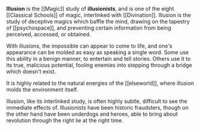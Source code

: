 **Illusion** is the [[Magic]] study of **illusionists**, and is one of the eight [[Classical Schools]] of magic, interlinked with [[Divination]]. Illusion is the study of deceptive magics which baffle the mind, drawing on the tapestry of [[psychospace]], and preventing certain information from being perceived, accessed, or obtained.

With illusions, the impossible can appear to come to life, and one's appearance can be molded as easy as speaking a single word. Some use this ability in a benign manner, to entertain and tell stories. Others use it to its true, malicious potential, fooling enemies into stepping through a bridge which doesn't exist. 

It is highly related to the natural energies of the [[elseworld]], where illusion molds the environment itself.

Illusion, like its interlinked study, is often highly subtle, difficult to see the immediate effects of. Illusionists have been historic fraudsters, though on the other hand have been underdogs and heroes, able to bring about revolution through the right lie at the right time.
